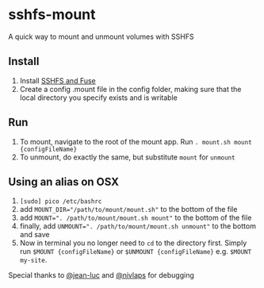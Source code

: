 # sshfs-mount
A quick way to mount and unmount volumes with SSHFS

## Install
1. Install [SSHFS and Fuse](http://osxfuse.github.io/)
2. Create a config .mount file in the config folder, making sure that the local directory you specify exists and is writable

## Run

1. To mount, navigate to the root of the mount app. Run `. mount.sh mount {configFileName}`
2. To unmount, do exactly the same, but substitute `mount` for `unmount`

## Using an alias on OSX

1. `[sudo] pico /etc/bashrc`
2. add `MOUNT_DIR="/path/to/mount/mount.sh"` to the bottom of the file
3. add `MOUNT=". /path/to/mount/mount.sh mount"` to the bottom of the file
4. finally, add `UNMOUNT=". /path/to/mount/mount.sh unmount"` to the bottom and save
5. Now in terminal you no longer need to `cd` to the directory first. Simply run `$MOUNT {configFileName}` or `$UNMOUNT {configFileName}` e.g. `$MOUNT my-site`.

Special thanks to [@jean-luc](https://github.com/jean-luc) and [@nivlaps](https://github.com/nivlaps) for debugging

